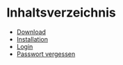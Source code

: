 # Inhaltsverzeichnis


* [Download](download.md)
* [Installation](installation.md)
* [Login](login.md)
* [Passwort vergessen](reset_password.md)
